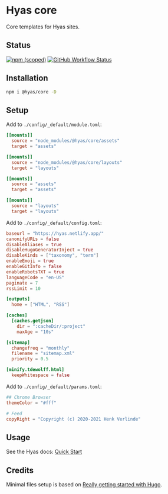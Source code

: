 # Hyas core

Core templates for Hyas sites.

## Status

[![npm (scoped)](https://img.shields.io/npm/v/@hyas/core?style=flat-square)](https://www.npmjs.com/package/@hyas/core) [![GitHub Workflow Status](https://img.shields.io/github/workflow/status/h-enk/hyas-core/CodeQL?style=flat-square)]((https://github.com/h-enk/hyas-core/actions/workflows/codeql.yml))

## Installation

```bash
npm i @hyas/core -D
```

## Setup

Add to `./config/_default/module.toml`:

```toml
[[mounts]]
  source = "node_modules/@hyas/core/assets"
  target = "assets"

[[mounts]]
  source = "node_modules/@hyas/core/layouts"
  target = "layouts"

[[mounts]]
  source = "assets"
  target = "assets"

[[mounts]]
  source = "layouts"
  target = "layouts"
```

Add to `./config/_default/config.toml`:

```toml
baseurl = "https://hyas.netlify.app/"
canonifyURLs = false
disableAliases = true
disableHugoGeneratorInject = true
disableKinds = ["taxonomy", "term"]
enableEmoji = true
enableGitInfo = false
enableRobotsTXT = true
languageCode = "en-US"
paginate = 7
rssLimit = 10

[outputs]
  home = ["HTML", "RSS"]

[caches]
  [caches.getjson]
    dir = ":cacheDir/:project"
    maxAge = "10s"

[sitemap]
  changefreq = "monthly"
  filename = "sitemap.xml"
  priority = 0.5

[minify.tdewolff.html]
  keepWhitespace = false
```

Add to `./config/_default/params.toml`:

```toml
## Chrome Browser
themeColor = "#fff"

# Feed
copyRight = "Copyright (c) 2020-2021 Henk Verlinde"
```

## Usage

See the Hyas docs: [Quick Start](https://gethyas.com/docs/prologue/quick-start/)

## Credits

Minimal files setup is based on [Really getting started with Hugo](https://www.brycewray.com/posts/2022/07/really-getting-started-hugo/).
